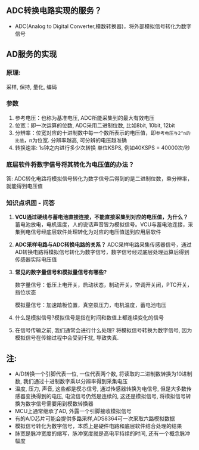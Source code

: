 ## ADC转换电路实现的服务？

- ADC(Analog to Digital Converter,模数转换器)，将外部模拟信号转化为数字信号

## AD服务的实现

### 原理:

采样, 保持, 量化, 编码

### 参数

1. 参考电压：也称为基准电压, ADC所能采集到的最大有效电压
2. 位宽：即一次运算的位数, ADC采用二进制位数, 比如8bit, 10bit, 12bit
3. 分辨率：位宽对应的十进制数中每一个数所表示的电压值，即`参考电压与2^n的比值`，n为位宽. 分辨率越高, 可分辨的电压越准确
4. 转换速率: 1s钟之内进行多少次转换  单位KSPS, 例如40KSPS = 40000次/秒

### 底层软件将数字信号将其转化为电压值的办法？

答: ADC转化电路将模拟信号转化为数字信号后得到的是二进制位数，乘分辨率，就能得到电压值

### 知识点巩固 - 问答

1. **VCU通过硬线与蓄电池直接连接，不能直接采集到对应的电压值，为什么？**
   蓄电池放电，电机温度，人的说话声音皆为模拟信号。VCU与蓄电池连接，采集到电信号经底层软件处理转化为对应的电压值送到应用层软件

2. **ADC采样电路与ADC转换电路的关系？**
   ADC采样电路采集传感器信号，通过AD转换电路将模拟信号转化为数字信号，数字信号经过底层处理运算后得到传感器实际电压值

3. **常见的数字量信号和模拟量信号有哪些?**

   数字量信号：低压上电开关，启动状态，制动开关，空调开关闭，PTC开关，挡位状态

   模拟量信号：加速踏板位置，真空泵压力，电机温度，蓄电池电压

4. 什么是模拟信号?模拟信号是指在时间和数值上都连续变化的信号
5. 在信号传输之前, 我们通常会进行什么处理? 将模拟信号转换为数字信号, 因为模拟信号在传输过程中会受到干扰, 导致失真.

## 注:

- A/D转换一个引脚代表一位, 一位代表两个数,  将读取的二进制数转换为10进制数, 我们通过十进制数字乘以分辨率得到采集电压
- 温度, 压力, 声音, 这些都是模芯信号, 通过传感器转换为电信号, 但是大多数传感器变换得到的电压, 电流信号仍然是连续的, 这还是模拟信号, 将模拟信号转换为数字信号需要用到模数转换器
- MCU上通常继承了AD, 外露一个引脚接收模拟信号
- 有的A/D芯片可能会提供多路采样,ADS8364可一次采取六路模拟数据
- 模拟信号转化为数字信号，本质上是硬件电路和底层软件结合处理的结果
- 脉宽是脉冲宽度的缩写，脉冲宽度就是高电平持续的时间, 还有一个概念脉冲幅度

